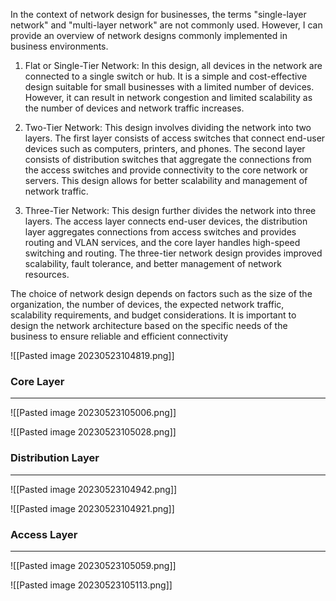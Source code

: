 In the context of network design for businesses, the terms "single-layer network" and "multi-layer network" are not commonly used. However, I can provide an overview of network designs commonly implemented in business environments.

1.  Flat or Single-Tier Network: In this design, all devices in the network are connected to a single switch or hub. It is a simple and cost-effective design suitable for small businesses with a limited number of devices. However, it can result in network congestion and limited scalability as the number of devices and network traffic increases.
    
2.  Two-Tier Network: This design involves dividing the network into two layers. The first layer consists of access switches that connect end-user devices such as computers, printers, and phones. The second layer consists of distribution switches that aggregate the connections from the access switches and provide connectivity to the core network or servers. This design allows for better scalability and management of network traffic.
    
3.  Three-Tier Network: This design further divides the network into three layers. The access layer connects end-user devices, the distribution layer aggregates connections from access switches and provides routing and VLAN services, and the core layer handles high-speed switching and routing. The three-tier network design provides improved scalability, fault tolerance, and better management of network resources.
    

The choice of network design depends on factors such as the size of the organization, the number of devices, the expected network traffic, scalability requirements, and budget considerations. It is important to design the network architecture based on the specific needs of the business to ensure reliable and efficient connectivity


![[Pasted image 20230523104819.png]]


### Core Layer
----
![[Pasted image 20230523105006.png]]

![[Pasted image 20230523105028.png]]

### Distribution Layer
----
![[Pasted image 20230523104942.png]]

![[Pasted image 20230523104921.png]]

### Access Layer
---
![[Pasted image 20230523105059.png]]

![[Pasted image 20230523105113.png]]